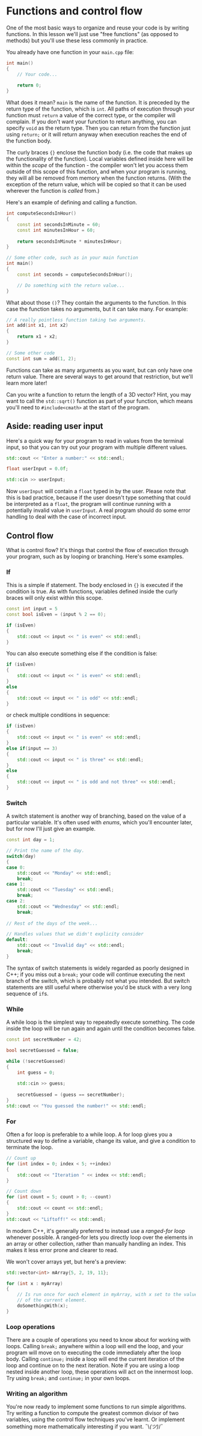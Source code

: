 # Functions and control flow
One of the most basic ways to organize and reuse your code is by writing 
functions. In this lesson we'll just use "free functions" (as opposed to methods)
but you'll use these less commonly in practice.

You already have one function in your `main.cpp` file:
```C++
int main()
{
    // Your code...
    
    return 0;
}
```

What does it mean? `main` is the name of the function. It is preceded by the
return type of the function, which is `int`. All paths of execution through
your function must `return` a value of the correct type, or the compiler will
complain. If you don't want your function to return anything, you can specify 
`void` as the return type. Then you can return from the function just using
`return;` or it will return anyway when execution reaches the end of the
function body.

The curly braces `{}` enclose the function body (i.e. the code that makes up 
the functionality of the function). Local variables defined inside here will be
within the _scope_ of the function - the compiler won't let you access them
outside of this scope of this function, and when your program is running, they
will all be removed from memory when the function returns. (With the exception
of the return value, which will be copied so that it can be used wherever the
function is _called_ from.)

Here's an example of defining and calling a function.
```C++
int computeSecondsInHour()
{
    const int secondsInMinute = 60;
    const int minutesInHour = 60;
    
    return secondsInMinute * minutesInHour;
}

// Some other code, such as in your main function
int main()
{
    const int seconds = computeSecondsInHour();

    // Do something with the return value...
}

```

What about those `()`? They contain the arguments to the function. In this 
case the function takes no arguments, but it can take many. For example:
```C++
// A really pointless function taking two arguments.
int add(int x1, int x2)
{
    return x1 + x2;
}

// Some other code
const int sum = add(1, 2);
```
Functions can take as many arguments as you want, but can only have one return
value. There are several ways to get around that restriction, but we'll 
learn more later!

Can you write a function to return the length of a 3D vector? Hint, you may want 
to call the `std::sqrt()` function as part of your function, which means you'll
need to `#include<cmath>` at the start of the program.

## Aside: reading user input
Here's a quick way for your program to read in values from the terminal input,
so that you can try out your program with multiple different values.
```C++
std::cout << "Enter a number:" << std::endl;

float userInput = 0.0f;

std::cin >> userInput;

```

Now `userInput` will contain a `float` typed in by the user. Please note that 
this is bad practice, because if the user doesn't type something that could be 
interpreted as a `float`, the program will continue running with a 
potentially invalid value in `userInput`. A real program should do some 
error handling to deal with the case of incorrect input.

## Control flow
What is control flow? It's things that control the flow of execution through
your program, such as by looping or branching. Here's some examples.

### If
This is a simple if statement. The body enclosed in `{}` is executed if the 
condition is true. As with functions, variables defined inside the curly 
braces will only exist within this scope.
```C++
const int input = 5
const bool isEven = (input % 2 == 0);

if (isEven)
{
    std::cout << input << " is even" << std::endl;
}
```
You can also execute something else if the condition is false:
```C++
if (isEven)
{
    std::cout << input << " is even" << std::endl;
}
else
{
    std::cout << input << " is odd" << std::endl;
}
```
or check multiple conditions in sequence:
```C++
if (isEven)
{
    std::cout << input << " is even" << std::endl;
}
else if(input == 3)
{
    std::cout << input << " is three" << std::endl;
}
else
{
    std::cout << input << " is odd and not three" << std::endl;
}
```

### Switch
A switch statement is another way of branching, based on the value of a
particular variable. It's often used with _enums_, which you'll encounter
later, but for now I'll just give an example.
```C++
const int day = 1;

// Print the name of the day.
switch(day)
{
case 0:
    std::cout << "Monday" << std::endl;
    break;
case 1:
    std::cout << "Tuesday" << std::endl;
    break;
case 2:
    std::cout << "Wednesday" << std::endl;
    break;
    
// Rest of the days of the week...

// Handles values that we didn't explicity consider
default:
    std::cout << "Invalid day" << std::endl;
    break;
}
```
The syntax of switch statements is widely regarded as poorly designed
in C++; if you miss out a `break;` your code will continue executing the next
branch of the switch, which is probably not what you intended. But switch
statements are still useful where otherwise you'd be stuck with a very long
sequence of `if`s.

### While
A while loop is the simplest way to repeatedly execute something. The code 
inside the loop will be run again and again until the condition becomes false.
```C++
const int secretNumber = 42;

bool secretGuessed = false;

while (!secretGuessed)
{
    int guess = 0;
    
    std::cin >> guess;
    
    secretGuessed = (guess == secretNumber);
}
std::cout << "You guessed the number!" << std::endl;
```

### For
Often a for loop is preferable to a while loop. A for loop gives you a 
structured way to define a variable, change its value, and give a condition
to terminate the loop.

```C++
// Count up
for (int index = 0; index < 5; ++index)
{
    std::cout << "Iteration " << index << std::endl;
}

// Count down
for (int count = 5; count > 0; --count)
{
    std::cout << count << std::endl;
}
std::cout << "Liftoff!" << std::endl;
```

In modern C++, it's generally preferred to instead use a _ranged-for loop_ 
whenever possible. A ranged-for lets you directly loop over the elements in 
an array or other collection, rather than manually handling an index. This
makes it less error prone and clearer to read.

We won't cover arrays yet, but here's a preview:
```C++
std::vector<int> mArray{5, 2, 19, 11};

for (int x : myArray)
{
    // Is run once for each element in myArray, with x set to the value 
    // of the current element.
    doSomethingWith(x);
}
```

### Loop operations
There are a couple of operations you need to know about for working with 
loops. Calling `break;` anywhere within a loop will end the loop, and your
program will move on to executing the code immediately after the loop body.
Calling `continue;` inside a loop will end the current iteration of the loop 
and continue on to the next iteration. Note if you are using a loop nested 
inside another loop, these operations will act on the innermost loop. Try 
using `break;` and `continue;` in your own loops.

### Writing an algorithm
You're now ready to implement some functions to run simple algorithms. Try 
writing a function to compute the greatest common divisor of two variables, 
using the control flow techniques you've learnt. Or implement something more 
mathematically interesting if you want. ¯\\_(ツ)_/¯